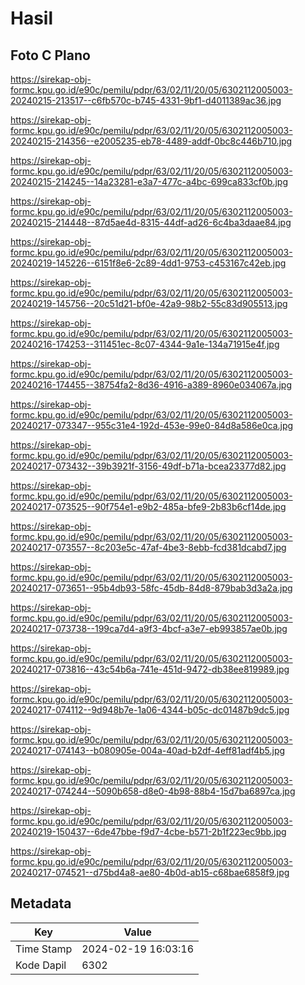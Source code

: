 # Hasil

## Foto C Plano

https://sirekap-obj-formc.kpu.go.id/e90c/pemilu/pdpr/63/02/11/20/05/6302112005003-20240215-213517--c6fb570c-b745-4331-9bf1-d4011389ac36.jpg

https://sirekap-obj-formc.kpu.go.id/e90c/pemilu/pdpr/63/02/11/20/05/6302112005003-20240215-214356--e2005235-eb78-4489-addf-0bc8c446b710.jpg

https://sirekap-obj-formc.kpu.go.id/e90c/pemilu/pdpr/63/02/11/20/05/6302112005003-20240215-214245--14a23281-e3a7-477c-a4bc-699ca833cf0b.jpg

https://sirekap-obj-formc.kpu.go.id/e90c/pemilu/pdpr/63/02/11/20/05/6302112005003-20240215-214448--87d5ae4d-8315-44df-ad26-6c4ba3daae84.jpg

https://sirekap-obj-formc.kpu.go.id/e90c/pemilu/pdpr/63/02/11/20/05/6302112005003-20240219-145226--6151f8e6-2c89-4dd1-9753-c453167c42eb.jpg

https://sirekap-obj-formc.kpu.go.id/e90c/pemilu/pdpr/63/02/11/20/05/6302112005003-20240219-145756--20c51d21-bf0e-42a9-98b2-55c83d905513.jpg

https://sirekap-obj-formc.kpu.go.id/e90c/pemilu/pdpr/63/02/11/20/05/6302112005003-20240216-174253--311451ec-8c07-4344-9a1e-134a71915e4f.jpg

https://sirekap-obj-formc.kpu.go.id/e90c/pemilu/pdpr/63/02/11/20/05/6302112005003-20240216-174455--38754fa2-8d36-4916-a389-8960e034067a.jpg

https://sirekap-obj-formc.kpu.go.id/e90c/pemilu/pdpr/63/02/11/20/05/6302112005003-20240217-073347--955c31e4-192d-453e-99e0-84d8a586e0ca.jpg

https://sirekap-obj-formc.kpu.go.id/e90c/pemilu/pdpr/63/02/11/20/05/6302112005003-20240217-073432--39b3921f-3156-49df-b71a-bcea23377d82.jpg

https://sirekap-obj-formc.kpu.go.id/e90c/pemilu/pdpr/63/02/11/20/05/6302112005003-20240217-073525--90f754e1-e9b2-485a-bfe9-2b83b6cf14de.jpg

https://sirekap-obj-formc.kpu.go.id/e90c/pemilu/pdpr/63/02/11/20/05/6302112005003-20240217-073557--8c203e5c-47af-4be3-8ebb-fcd381dcabd7.jpg

https://sirekap-obj-formc.kpu.go.id/e90c/pemilu/pdpr/63/02/11/20/05/6302112005003-20240217-073651--95b4db93-58fc-45db-84d8-879bab3d3a2a.jpg

https://sirekap-obj-formc.kpu.go.id/e90c/pemilu/pdpr/63/02/11/20/05/6302112005003-20240217-073738--199ca7d4-a9f3-4bcf-a3e7-eb993857ae0b.jpg

https://sirekap-obj-formc.kpu.go.id/e90c/pemilu/pdpr/63/02/11/20/05/6302112005003-20240217-073816--43c54b6a-741e-451d-9472-db38ee819989.jpg

https://sirekap-obj-formc.kpu.go.id/e90c/pemilu/pdpr/63/02/11/20/05/6302112005003-20240217-074112--9d948b7e-1a06-4344-b05c-dc01487b9dc5.jpg

https://sirekap-obj-formc.kpu.go.id/e90c/pemilu/pdpr/63/02/11/20/05/6302112005003-20240217-074143--b080905e-004a-40ad-b2df-4eff81adf4b5.jpg

https://sirekap-obj-formc.kpu.go.id/e90c/pemilu/pdpr/63/02/11/20/05/6302112005003-20240217-074244--5090b658-d8e0-4b98-88b4-15d7ba6897ca.jpg

https://sirekap-obj-formc.kpu.go.id/e90c/pemilu/pdpr/63/02/11/20/05/6302112005003-20240219-150437--6de47bbe-f9d7-4cbe-b571-2b1f223ec9bb.jpg

https://sirekap-obj-formc.kpu.go.id/e90c/pemilu/pdpr/63/02/11/20/05/6302112005003-20240217-074521--d75bd4a8-ae80-4b0d-ab15-c68bae6858f9.jpg


## Metadata

| Key        | Value               |
| ---------- | ------------------- |
| Time Stamp | 2024-02-19 16:03:16 |
| Kode Dapil | 6302                |



